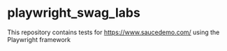 # playwright_swag_labs
This repository contains tests for https://www.saucedemo.com/ using the Playwright framework